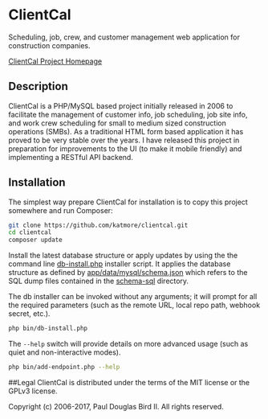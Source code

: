 # ClientCal
Scheduling, job, crew, and customer management web application for construction companies.

[ClientCal Project Homepage](https://github.com/katmore/clientcal)

## Description
ClientCal is a PHP/MySQL based project initially released in 2006 to facilitate the management of customer info, job scheduling, job site info, and work crew scheduling for small to medium sized construction operations (SMBs). As a traditional HTML form based application it has proved to be very stable over the years. I have released this project in preparation for improvements to the UI (to make it mobile friendly) and implementing a RESTful API backend.

## Installation
The simplest way prepare ClientCal for installation is to copy this project somewhere and run Composer:
```bash
git clone https://github.com/katmore/clientcal.git 
cd clientcal
composer update
```

Install the latest database structure or apply updates by using the the command line [db-install.php](bin/db-install.php) installer script. It applies the database structure as defined by [app/data/mysql/schema.json](app/data/mysql/schema.json) which refers to the SQL dump files contained in the [schema-sql](app/data/mysql/schema-sql) directory. 

The db installer can be invoked without any arguments; it will prompt for all the required parameters (such as the remote URL, local repo path, webhook secret, etc.).
```bash
php bin/db-install.php
```

The `--help` switch will provide details on more advanced usage (such as quiet and non-interactive modes).
```bash
php bin/add-endpoint.php --help
```

##Legal
ClientCal is distributed under the terms of the MIT license or the GPLv3 license.

Copyright (c) 2006-2017, Paul Douglas Bird II.
All rights reserved.
